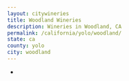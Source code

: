 ```yaml
---
layout: citywineries
title: Woodland Wineries
description: Wineries in Woodland, CA
permalink: /california/yolo/woodland/
state: ca
county: yolo
city: woodland
---
```

-
